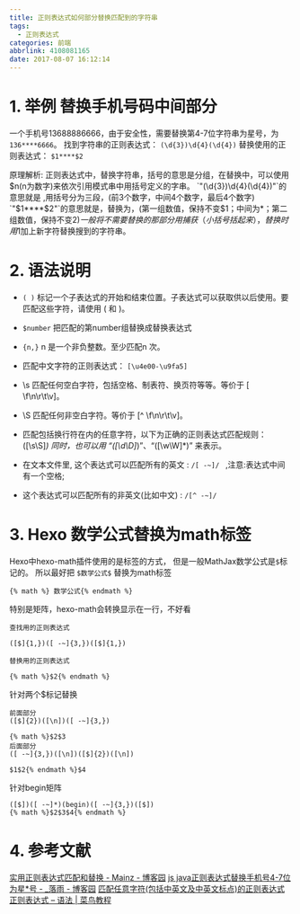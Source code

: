```yaml
---
title: 正则表达式如何部分替换匹配到的字符串
tags:
  - 正则表达式
categories: 前端
abbrlink: 4108081165
date: 2017-08-07 16:12:14
---
```


<!-- toc -->
<!-- more -->
# 1. 举例 替换手机号码中间部分

一个手机号13688886666，由于安全性，需要替换第4-7位字符串为星号，为`136****6666`。
找到字符串的正则表达式： `(\d{3})\d{4}(\d{4})`
替换使用的正则表达式： `$1****$2`

原理解析:
正则表达式中，替换字符串，括号的意思是分组，在替换中，可以使用$n(n为数字)来依次引用模式串中用括号定义的字串。
`"(\d{3})\d{4}(\d{4})"`的意思就是 ,用括号分为三段，(前3个数字，中间4个数字，最后4个数字)
`"$1****$2"`的意思就是，替换为，(第一组数值，保持不变$1；中间为*；第二组数值，保持不变$2)
一般将不需要替换的那部分用捕获（小括号括起来），替换时用$1加上新字符替换搜到的字符串。

# 2. 语法说明

- `( )`	标记一个子表达式的开始和结束位置。子表达式可以获取供以后使用。要匹配这些字符，请使用 \( 和 \)。
- `$number`	把匹配的第number组替换成替换表达式
- `{n,}`	n 是一个非负整数。至少匹配n 次。
- 匹配中文字符的正则表达式： `[\u4e00-\u9fa5]`
- \s	匹配任何空白字符，包括空格、制表符、换页符等等。等价于 [ \f\n\r\t\v]。
- \S	匹配任何非空白字符。等价于 [^ \f\n\r\t\v]。
- 匹配包括换行符在内的任意字符，以下为正确的正则表达式匹配规则： ([\s\S]*) 同时，也可以用 “([\d\D]*)”、“([\w\W]*)” 来表示。 
- 在文本文件里, 这个表达式可以匹配所有的英文 : `/[ -~]/ ` ,注意:表达式中间有一个空格;

- 这个表达式可以匹配所有的非英文(比如中文) : `/[^ -~]/ `

# 3. Hexo 数学公式替换为math标签

Hexo中hexo-math插件使用的是标签的方式， 但是一般MathJax数学公式是`$`标记的。
所以最好把 `$数学公式$` 替换为math标签
```
{% math %} 数学公式{% endmath %}
```
特别是矩阵，hexo-math会转换显示在一行，不好看


```
查找用的正则表达式

([$]{1,})([ -~]{3,})([$]{1,})

替换用的正则表达式

{% math %}$2{% endmath %}

```

针对两个$标记替换
```
前面部分
([$]{2})([\n])([ -~]{3,})

{% math %}$2$3
后面部分
([ -~]{3,})([\n])([$]{2})([\n])

$1$2{% endmath %}$4

```

针对begin矩阵

```
([$])([ -~]*)(begin)([ -~]{3,})([$])
{% math %}$2$3$4{% endmath %}
```


# 4. 参考文献
[实用正则表达式匹配和替换 - Mainz - 博客园](http://www.cnblogs.com/Mainz/archive/2009/03/14/1411359.html)
[js java正则表达式替换手机号4-7位为星*号 - _落雨 - 博客园](http://www.cnblogs.com/ae6623/p/4757099.html)
[匹配任意字符(包括中英文及中英文标点)的正则表达式 ](http://blog.csdn.net/love_legain/article/details/68488724)
[正则表达式 &#8211; 语法 | 菜鸟教程](http://www.runoob.com/regexp/regexp-syntax.html)
